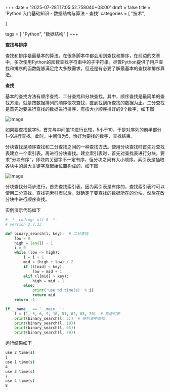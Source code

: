 +++
date = '2025-07-28T17:05:52.758040+08:00'
draft = false
title = 'Python 入门基础知识 - 数据结构与算法 - 查找'
categories = [
    "技术",

]

tags = [
    "Python",
    "数据结构"
]
+++

**查找与排序**

查找和排序是最基本的算法。在很多脚本中都会用到查找和排序，在前边的文章中，多次使用Python的函数查找字符串中的子字符串。尽管Python提供了用户查找和排序的函数能够满足绝大多数需求，但还是有必要了解最基本的查找和排序算法。

**查找**

基本的查找方法有顺序查找、二分查找和分块查找。其中，顺序查找是最简单的查找方法，就是按数据排列的顺序依次查找，直到找到所查找的数据为止。二分查找是首先对要进行查找的数据进行排序，有按大小顺序排好的9个数字，如下图

![Image](https://durban-space1.b0.upaiyun.com/up/108-1.png)

如果要查找数字5，首先与中间值10进行比较，5小于10，于是对序列的前半部分1~9进行查找。此时，中间值为5，恰好为要找的数字，查找结束。

分块查找是顺序查找和二分查找之间的一种查找方法。使用分块查找时首先对查找表建立一个索引表，再进行分块查找。建立索引表时，首先对查找表进行分块，要求"分块有序"，即块内关键字不一定有序，但分块之间有大小顺序。索引表是抽取各块中的最大关键字及起始位置构成的，如下图

![Image](https://durban-space1.b0.upaiyun.com/up/108-2.png)

分块查找分两步进行，首先查找索引表，因为索引表是有序的，查找索引表时可以使用二分查找。查找完索引表以后，就确定了要查找的数据所在的分块，然后在改分块中进行顺序查找。

实例演示代码如下

```py
# _*_ coding: utf-8 -*-
# version 2.7.13

def binary_search(l, key):  # 二分查找
    low = 0
    high = len(l) - 1
    i = 0
    while (low <= high):
        i = i + 1
        mid = (high + low) / 2
        if (l[mid] < key):
            low = mid + 1
        elif (l[mid] > key):
            high = mid - 1
        else:
            print('use %d time(s)' % i)
            return mid
    return -1

if __name__ == '__main__':
    l = [1, 5, 6, 9, 10, 51, 62, 65, 70]  # 构造列表
    print(binary_search(l, 5))  # 在列表中查找
    print(binary_search(l, 10))
    print(binary_search(l, 65))
    print(binary_search(l, 70))  

```

运行结果如下

```bash
use 2 time(s)
1
use 1 time(s)
4
use 3 time(s)
7
use 4 time(s)
8
```
